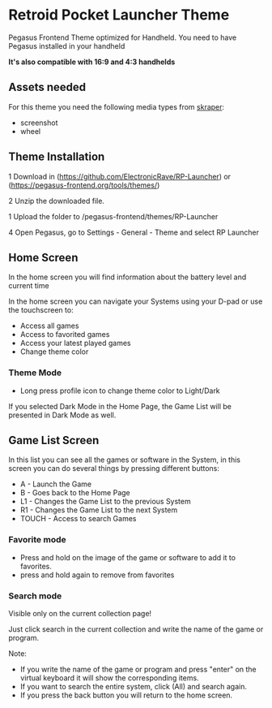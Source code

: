 # Retroid Pocket Launcher Theme

Pegasus Frontend Theme optimized for Handheld. You need to have Pegasus installed in your handheld

**It's also compatible with 16:9 and 4:3 handhelds**

## Assets needed

For this theme you need the following media types from [skraper](http://skraper.net):

- screenshot
- wheel

## Theme Installation

1 Download in (https://github.com/ElectronicRave/RP-Launcher) or (https://pegasus-frontend.org/tools/themes/)

2 Unzip the downloaded file.

1 Upload the folder to /pegasus-frontend/themes/RP-Launcher

4 Open Pegasus, go to Settings - General - Theme and select RP Launcher

## Home Screen

In the home screen you will find information about the battery level and current time

In the home screen you can navigate your Systems using your D-pad or use the touchscreen to:

- Access all games
- Access to favorited games
- Access your latest played games
- Change theme color

### Theme Mode

- Long press profile icon to change theme color to Light/Dark

If you selected Dark Mode in the Home Page, the Game List will be presented in Dark Mode as well.

## Game List Screen

In this list you can see all the games or software in the System, in this screen you can do several things by pressing different buttons:

- A  - Launch the Game
- B  - Goes back to the Home Page
- L1 - Changes the Game List to the previous System
- R1 - Changes the Game List to the next System
- TOUCH - Access to search Games
 
### Favorite mode

- Press and hold on the image of the game or software to add it to favorites.
- press and hold again to remove from favorites

### Search mode

Visible only on the current collection page!

Just click search in the current collection and write the name of the game or program.

Note:
- If you write the name of the game or program and press "enter" on the virtual keyboard it will show the corresponding items.
- If you want to search the entire system, click (All) and search again.
- If you press the back button you will return to the home screen.
